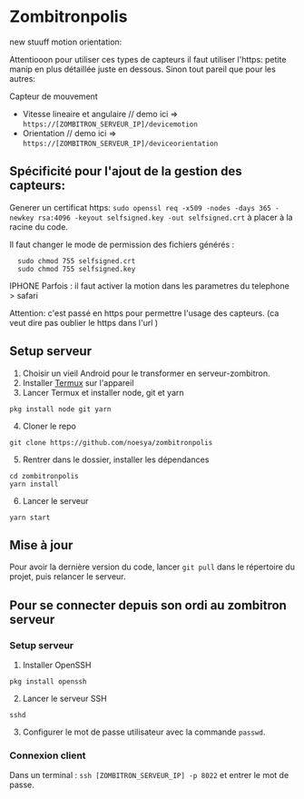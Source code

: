 # Zombitronpolis

new stuuff motion orientation: 

Attentiooon pour utiliser ces types de capteurs il faut utiliser l'https: petite manip en plus détaillée juste en dessous. 
Sinon tout pareil que pour les autres: 

Capteur de mouvement 
- Vitesse lineaire et angulaire // demo ici => `https://[ZOMBITRON_SERVEUR_IP]/devicemotion`
- Orientation // demo ici => `https://[ZOMBITRON_SERVEUR_IP]/deviceorientation`

## Spécificité pour l'ajout de la gestion des capteurs: 


Generer un certificat  https: 
`sudo openssl req -x509 -nodes -days 365 -newkey rsa:4096 -keyout selfsigned.key -out selfsigned.crt`
à placer à la racine du code. 

Il faut changer le mode de permission des fichiers générés : 
```
  sudo chmod 755 selfsigned.crt
  sudo chmod 755 selfsigned.key
```

IPHONE 
Parfois : il faut activer la motion dans les parametres du telephone > safari

Attention: c'est passé en https pour permettre l'usage des capteurs. (ca veut dire pas oublier le https dans l'url )

## Setup serveur
1. Choisir un vieil Android pour le transformer en serveur-zombitron.
2. Installer [Termux](https://play.google.com/store/apps/details?id=com.termux) sur l'appareil
3. Lancer Termux et installer node, git et yarn
  ```
  pkg install node git yarn
  ```
4. Cloner le repo
  ```
  git clone https://github.com/noesya/zombitronpolis
  ```
5. Rentrer dans le dossier, installer les dépendances
  ```
  cd zombitronpolis
  yarn install
  ```
6. Lancer le serveur
  ```
  yarn start
  ```

## Mise à jour

Pour avoir la dernière version du code, lancer `git pull` dans le répertoire du projet, puis relancer le serveur.

## Pour se connecter depuis son ordi au zombitron serveur

### Setup serveur

1. Installer OpenSSH
  ```
  pkg install openssh
  ```
2. Lancer le serveur SSH
  ```
  sshd
  ```
3. Configurer le mot de passe utilisateur avec la commande `passwd`.

### Connexion client

Dans un terminal : `ssh [ZOMBITRON_SERVEUR_IP] -p 8022` et entrer le mot de passe.
